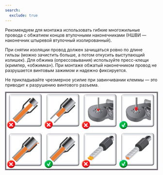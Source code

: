 ```yaml
---
search:
  exclude: true
---
```

<!--include2-start-->
Рекомендуем для монтажа использовать гибкие многожильные провода с обжатием концов втулочными наконечниками (НШВИ — наконечник штыревой втулочный изолированный).

При снятии изоляции провод должен зачищаться ровно по длине гильзы (можно зачистить больше, а потом откусить выступающий излишек). Для обжима (опрессовывания) используйте пресс-клещи (кримпер, «обжимка»). При монтаже обжатый наконечником провод не разрушается винтовым зажимом и надежно фиксируется.

Не прикладывайте чрезмерное усилие при завинчивании клеммы — это приводит к разрушению винтового разъема.

![Как обжимать наконечники НШВИ](images/nshvi-press.jpg)
<!--include2-end-->
